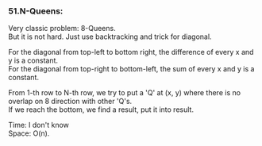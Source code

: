 ### 51.N-Queens:
Very classic problem: 8-Queens.  
But it is not hard.
Just use backtracking and trick for diagonal.  
  
For the diagonal from top-left to bottom right, 
the difference of every x and y is a constant.  
For the diagonal from top-right to bottom-left,
the sum of every x and y is a constant.  
  
From 1-th row to N-th row, we try to put a 'Q' at (x, y) 
where there is no overlap on 8 direction with other 'Q's.  
If we reach the bottom, we find a result, put it into result.  
  
Time: I don't know  
Space: O(n).
